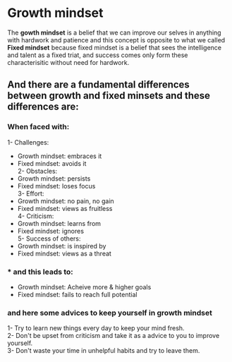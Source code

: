 # Growth mindset
The **gowth mindset** is a belief that we can improve our selves in anything with hardwork and patience 
and this concept is opposite to what we called **Fixed mindset** because fixed mindset is a belief that sees the intelligence and talent as a fixed triat, and success comes only form these characterisitic without need for hardwork. 
## And there are a fundamental differences between growth and fixed minsets and these differences are:
### When faced with:
1- Challenges:
- Growth mindset: embraces it 
- Fixed mindset: avoids it<br>
2- Obstacles: 
- Growth mindset: persists
- Fixed mindset: loses focus <br>
3- Effort:
- Growth mindset: no pain, no gain
- Fixed mindset: views as fruitless <br>
4- Criticism:
- Growth mindset: learns from
- Fixed mindset: ignores <br>
5- Success of others:
- Growth mindset: is inspired by
- Fixed mindset: views as a threat <br>
### **\* and this leads to:**
- Growth mindset: Acheive more & higher goals
- Fixed mindset: fails to reach full potential

### and here some advices to keep yourself in growth mindset 
1- Try to learn new things every day to keep your mind fresh.<br>
2- Don't be upset from criticism and take it as a advice to you to improve yourself.<br>
3- Don't waste your time in unhelpful habits and try to leave them. 
